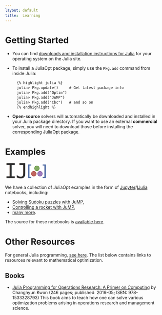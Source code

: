 ```yaml
---
layout: default
title:  Learning
---
```


# Getting Started

- You can find [downloads and installation instructions for Julia](http://julialang.org/downloads/) for your operating system on the Julia site.

- To install a JuliaOpt package, simply use the `Pkg.add` command from inside Julia:

        {% highlight julia %}
        julia> Pkg.update()     # Get latest package info
        julia> Pkg.add("Optim")
        julia> Pkg.add("JuMP")
        julia> Pkg.add("Cbc")   # and so on
        {% endhighlight %}


- **Open-source** solvers will automatically be downloaded and installed in your Julia package directory. If you want to use an external **commercial** solver, you will need to download those before installing the corresponding JuliaOpt package.

# Examples
<img style="height: 4em; width:auto" src="/images/ijulialogo.png">

We have a collection of JuliaOpt examples in the form of [Jupyter](https://jupyter.org/)/[IJulia](https://github.com/JuliaLang/IJulia.jl) notebooks, including:

- [Solving Sudoku puzzles with JuMP](/notebooks/JuMP-Sudoku.html),
- [Controlling a rocket with JuMP](/notebooks/JuMP-Rocket.html),
- [many more](/notebooks/index.html).

The source for these notebooks is [available here](https://github.com/JuliaOpt/juliaopt-notebooks).

# Other Resources

For general Julia programming, [see here](http://julialang.org/learning/). The list below contains links to resources relevant to mathematical optimization.

## Books

- [Julia Programming for Operations Research: A Primer on Computing](http://www.chkwon.net/julia/) by Changhyun Kwon (246 pages; published: 2016-05; ISBN: 978-1533328793) This book aims to teach how one can solve various optimization problems arising in operations research and management science.
